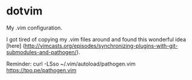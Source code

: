 # dotvim
My .vim configuration.


I got tired of copying my .vim files around and found this wonderful idea [here] (http://vimcasts.org/episodes/synchronizing-plugins-with-git-submodules-and-pathogen/).


Reminder: curl -LSso ~/.vim/autoload/pathogen.vim https://tpo.pe/pathogen.vim
